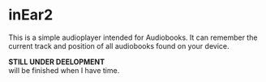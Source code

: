 inEar2
======

This is a simple audioplayer intended for Audiobooks.
It can remember the current track and position of all audiobooks found on your device.

**STILL UNDER DEELOPMENT**  
will be finished when I have time.
